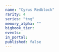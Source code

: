 ```yaml
---
name: "Cyrus Redblock"
rarity: 4
series: "tng"
memory_alpha: ""
bigbook_tier:
events:
in_portal:
published: false
---
```

